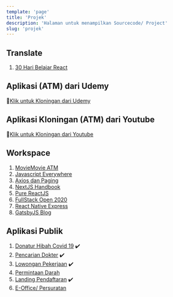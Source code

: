 ```yaml
---
template: 'page'
title: 'Projek'
description: 'Halaman untuk menampilkan Sourcecode/ Project'
slug: 'projek'
---
```


## Translate

1. [30 Hari Belajar React](https://github.com/topidesta/30hari)

## Aplikasi (ATM) dari Udemy

🔖[Klik untuk Kloningan dari Udemy](project-kloningan-dengan-reactjs-dari-udemy)

## Aplikasi Kloningan (ATM) dari Youtube

🔖[Klik untuk Kloningan dari Youtube](project-kloningan-dari-youtube)

## Workspace

1. [MovieMovie ATM](https://github.com/topidesta/moviemovie)
2. [Javascript Everywhere](https://github.com/topidesta/javascript-everywhere)
3. [Axios dan Paging](https://github.com/topidesta/searching-with-react)
4. [NextJS Handbook](https://github.com/topidesta/nextjs-handbook)
5. [Pure ReactJS](https://github.com/topidesta/purereact)
6. [FullStack Open 2020](https://github.com/topidesta/example-submission-repository)
7. [React Native Express](https://github.com/topidesta/ReactNativeExpress)
8. [GatsbyJS Blog](https://github.com/topidesta/gatsbyjs)

## Aplikasi Publik

1. [Donatur Hibah Covid 19](https://hibahcovid19.netlify.app/) ✔️
2. [Pencarian Dokter](https://dokter.netlify.app/) ✔️
3. [Lowongan Pekerjaan](https://lowonganpekerjaan.netlify.app/) ✔️
4. [Permintaan Darah](https://bankdarah.netlify.app/)
5. [Landing Pendaftaran](https://landingpendaftaran.netlify.app/) ✔️
6. [E-Office/ Persuratan](https://eoffice.netlify.app/)
